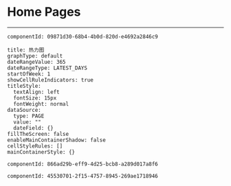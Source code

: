 # Home Pages
---
```components
componentId: 09871d30-68b4-4b0d-820d-e4692a2846c9

```
```contributionGraph
title: 热力图
graphType: default
dateRangeValue: 365
dateRangeType: LATEST_DAYS
startOfWeek: 1
showCellRuleIndicators: true
titleStyle:
  textAlign: left
  fontSize: 15px
  fontWeight: normal
dataSource:
  type: PAGE
  value: ""
  dateField: {}
fillTheScreen: false
enableMainContainerShadow: false
cellStyleRules: []
mainContainerStyle: {}

```
```components
componentId: 866ad29b-eff9-4d25-bcb8-a289d017a8f6

```
```components
componentId: 45530701-2f15-4757-8945-269ae1718946

```
